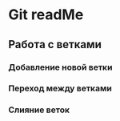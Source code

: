 # Git readMe

## Работа с ветками

### Добавление новой ветки

### Переход между ветками

### Слияние веток